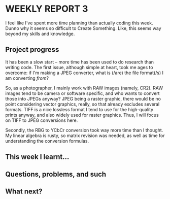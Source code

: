 # WEEKLY REPORT 3

I feel like I've spent more time planning than actually coding this week. Dunno why it seems so difficult to Create Something. Like, this seems way beyond my skills and knowledge. 

## Project progress

It has been a slow start – more time has been used to do research than writing code. The first issue, although simple at heart, took me ages to overcome: if I'm making a JPEG converter, what is (/are) the file format(/s) I am converting *from*?

So, as a photographer, I mainly work with RAW images (namely, CR2). RAW images tend to be camera or software specific, and who wants to convert those into JPEGs anyway? JPEG being a raster graphic, there would be no point considering vector graphics, really, so that already excludes several formats. TIFF is a nice lossless format I tend to use for the high-quality prints anyway, and also widely used for raster graphics. Thus, I will focus on TIFF to JPEG conversions here.

Secondly, the RBG to YCbCr conversion took way more time than I thought. My linear algebra is rusty, so matrix revision was needed, as well as time for understanding the conversion formulas.

## This week I learnt...

## Questions, problems, and such

## What next?
